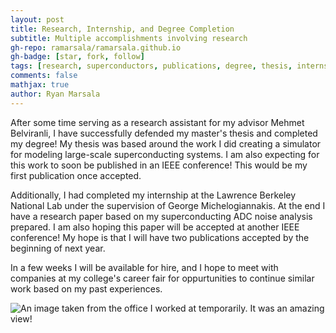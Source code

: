 ```yaml
---
layout: post
title: Research, Internship, and Degree Completion
subtitle: Multiple accomplishments involving research
gh-repo: ramarsala/ramarsala.github.io
gh-badge: [star, fork, follow]
tags: [research, superconductors, publications, degree, thesis, internship]
comments: false
mathjax: true
author: Ryan Marsala
---
```


After some time serving as a research assistant for my advisor Mehmet Belviranli, I have successfully defended my master's thesis and completed my degree! My thesis was based around the work I did creating a simulator for modeling large-scale superconducting systems. I am also expecting for this work to soon be published in an IEEE conference! This would be my first publication once accepted.

Additionally, I had completed my internship at the Lawrence Berkeley National Lab under the supervision of George Michelogiannakis. At the end I have a research paper based on my superconducting ADC noise analysis prepared. I am also hoping this paper will be accepted at another IEEE conference! My hope is that I will have two publications accepted by the beginning of next year.

In a few weeks I will be available for hire, and I hope to meet with companies at my college's career fair for oppurtunities to continue similar work based on my past experiences.

![An image taken from the office I worked at temporarily. It was an amazing view!](../../assets/img/LBNL_Office.jpg)
